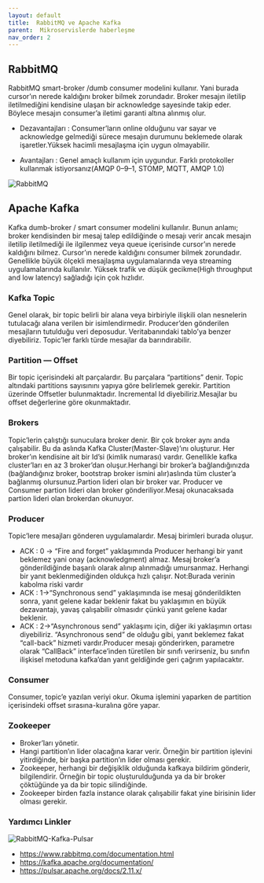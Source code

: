 ```yaml
---
layout: default
title:  RabbitMQ ve Apache Kafka
parent:  Mikroservislerde haberleşme
nav_order: 2
---
```



## RabbitMQ

 RabbitMQ smart-broker /dumb consumer modelini kullanır. Yani burada cursor’ın nerede kaldığını broker bilmek zorundadır. Broker mesajın iletilip iletilmediğini kendisine ulaşan bir acknowledge sayesinde takip eder. Böylece mesajın consumer’a iletimi garanti altına alınmış olur.

- Dezavantajları : Consumer’ların online olduğunu var sayar ve acknowledge gelmediği sürece mesajın durumunu beklemede olarak işaretler.Yüksek hacimli mesajlaşma için uygun olmayabilir.

- Avantajları : Genel amaçlı kullanım için uygundur. Farklı protokoller kullanmak istiyorsanız(AMQP 0–9–1, STOMP, MQTT, AMQP 1.0)

![RabbitMQ](./../kaynaklar/rabbit-mq.jpeg)

## Apache Kafka

Kafka dumb-broker / smart consumer modelini kullanılır. Bunun anlamı; broker kendisinden bir mesaj talep edildiğinde o mesajı verir ancak mesajın iletilip iletilmediği ile ilgilenmez veya queue içerisinde cursor’ın nerede kaldığını bilmez. Cursor’ın nerede kaldığını consumer bilmek zorundadır. Genellikle büyük ölçekli mesajlaşma uygulamalarında veya streaming uygulamalarında kullanılır.
Yüksek trafik ve düşük gecikme(High throughput and low latency) sağladığı için çok hızlıdır.

### Kafka Topic

Genel olarak, bir topic belirli bir alana veya birbiriyle ilişkili olan nesnelerin tutulacağı alana verilen bir isimlendirmedir. Producer’den gönderilen mesajların tutulduğu veri deposudur. Veritabanındaki tablo’ya benzer diyebiliriz. Topic’ler farklı türde mesajlar da barındırabilir.

### Partition — Offset

 Bir topic içerisindeki alt parçalardır. Bu parçalara “partitions” denir. Topic altındaki partitions sayısınını yapıya göre belirlemek gerekir. Partition üzerinde Offsetler bulunmaktadır. Incremental Id diyebiliriz.Mesajlar bu offset değerlerine göre okunmaktadır.

### Brokers

Topic’lerin çalıştığı sunuculara broker denir. Bir çok broker aynı anda çalışabilir. Bu da aslında Kafka Cluster(Master-Slave)’ını oluşturur. Her broker’ın kendisine ait bir Id’si (kimlik numarası) vardır. Genellikle kafka cluster’ları en az 3 broker’dan oluşur.Herhangi bir broker’a bağlandığınızda (bağlandığınız broker, bootstrap broker ismini alır)aslında tüm cluster’a bağlanmış olursunuz.Partion lideri olan bir broker var. Producer ve Consumer partion lideri olan broker gönderiliyor.Mesaj okunacaksada partion lideri olan brokerdan okunuyor.

### Producer

 Topic’lere mesajları gönderen uygulamalardır. Mesaj birimleri burada oluşur.
  
- ACK : 0 -> “Fire and forget” yaklaşımında Producer herhangi bir yanıt beklemez yani onay (acknowledgment) almaz. Mesaj broker’a gönderildiğinde başarılı olarak alınıp alınmadığı umursanmaz. Herhangi bir yanıt beklenmediğinden oldukça hızlı çalışır.
  Not:Burada verinin kabolma riski vardır
- ACK : 1->“Synchronous send” yaklaşımında ise mesaj gönderildikten sonra, yanıt gelene kadar beklenir fakat bu yaklaşımın en büyük dezavantajı, yavaş çalışabilir olmasıdır çünkü yanıt gelene kadar beklenir.
- ACK : 2->“Asynchronous send” yaklaşımı için, diğer iki yaklaşımın ortası diyebiliriz. “Asynchronous send” de olduğu gibi, yanıt beklemez fakat “call-back” hizmeti vardır.Producer mesajı gönderirken, parametre olarak “CallBack” interface’inden türetilen bir sınıfı verirseniz, bu sınıfın ilişkisel metoduna kafka’dan yanıt geldiğinde geri çağrım yapılacaktır.

### Consumer

Consumer, topic’e yazılan veriyi okur. Okuma işlemini yaparken de partition içerisindeki offset sırasına-kuralına göre yapar.

### Zookeeper

- Broker’ları yönetir.
- Hangi partition’ın lider olacağına karar verir. Örneğin bir partition işlevini yitirdiğinde, bir başka partition’ın lider olması gerekir.
- Zookeeper, herhangi bir değişiklik olduğunda kafkaya bildirim gönderir, bilgilendirir. Örneğin bir topic oluşturulduğunda ya da bir broker çöktüğünde ya da bir topic silindiğinde.
- Zookeeper birden fazla instance olarak çalışabilir fakat yine birisinin lider olması gerekir.

### Yardımcı Linkler

![RabbitMQ-Kafka-Pulsar](./../kaynaklar/rabbitMQ-Kafka-Pulsar.jpeg)

- <https://www.rabbitmq.com/documentation.html>
- <https://kafka.apache.org/documentation/>
- <https://pulsar.apache.org/docs/2.11.x/>
